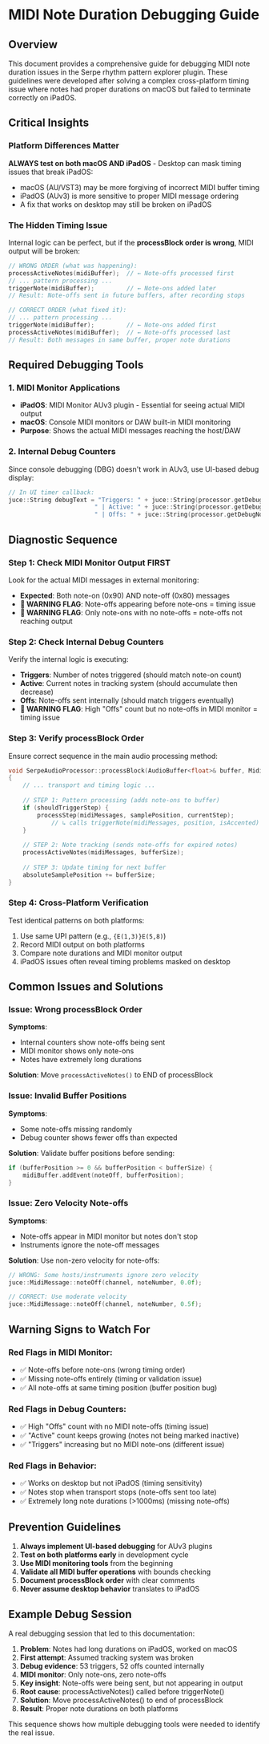 # MIDI Note Duration Debugging Guide

## Overview
This document provides a comprehensive guide for debugging MIDI note duration issues in the Serpe rhythm pattern explorer plugin. These guidelines were developed after solving a complex cross-platform timing issue where notes had proper durations on macOS but failed to terminate correctly on iPadOS.

## Critical Insights

### Platform Differences Matter
**ALWAYS test on both macOS AND iPadOS** - Desktop can mask timing issues that break iPadOS:
- macOS (AU/VST3) may be more forgiving of incorrect MIDI buffer timing
- iPadOS (AUv3) is more sensitive to proper MIDI message ordering
- A fix that works on desktop may still be broken on iPadOS

### The Hidden Timing Issue
Internal logic can be perfect, but if the **processBlock order is wrong**, MIDI output will be broken:
```cpp
// WRONG ORDER (what was happening):
processActiveNotes(midiBuffer);  // ← Note-offs processed first
// ... pattern processing ...
triggerNote(midiBuffer);         // ← Note-ons added later
// Result: Note-offs sent in future buffers, after recording stops

// CORRECT ORDER (what fixed it):
// ... pattern processing ...
triggerNote(midiBuffer);         // ← Note-ons added first  
processActiveNotes(midiBuffer);  // ← Note-offs processed last
// Result: Both messages in same buffer, proper note durations
```

## Required Debugging Tools

### 1. MIDI Monitor Applications
- **iPadOS**: MIDI Monitor AUv3 plugin - Essential for seeing actual MIDI output
- **macOS**: Console MIDI monitors or DAW built-in MIDI monitoring
- **Purpose**: Shows the actual MIDI messages reaching the host/DAW

### 2. Internal Debug Counters
Since console debugging (DBG) doesn't work in AUv3, use UI-based debug display:
```cpp
// In UI timer callback:
juce::String debugText = "Triggers: " + juce::String(processor.getDebugTriggerCount()) +
                        " | Active: " + juce::String(processor.getDebugActiveNotesCount()) +
                        " | Offs: " + juce::String(processor.getDebugNoteOffsSent());
```

## Diagnostic Sequence

### Step 1: Check MIDI Monitor Output FIRST
Look for the actual MIDI messages in external monitoring:
- **Expected**: Both note-on (0x90) AND note-off (0x80) messages
- **🚨 WARNING FLAG**: Note-offs appearing before note-ons = timing issue
- **🚨 WARNING FLAG**: Only note-ons with no note-offs = note-offs not reaching output

### Step 2: Check Internal Debug Counters
Verify the internal logic is executing:
- **Triggers**: Number of notes triggered (should match note-on count)
- **Active**: Current notes in tracking system (should accumulate then decrease)  
- **Offs**: Note-offs sent internally (should match triggers eventually)
- **🚨 WARNING FLAG**: High "Offs" count but no note-offs in MIDI monitor = timing issue

### Step 3: Verify processBlock Order
Ensure correct sequence in the main audio processing method:
```cpp
void SerpeAudioProcessor::processBlock(AudioBuffer<float>& buffer, MidiBuffer& midiMessages)
{
    // ... transport and timing logic ...
    
    // STEP 1: Pattern processing (adds note-ons to buffer)
    if (shouldTriggerStep) {
        processStep(midiMessages, samplePosition, currentStep);
            // ↳ calls triggerNote(midiMessages, position, isAccented)
    }
    
    // STEP 2: Note tracking (sends note-offs for expired notes)
    processActiveNotes(midiMessages, bufferSize);
    
    // STEP 3: Update timing for next buffer
    absoluteSamplePosition += bufferSize;
}
```

### Step 4: Cross-Platform Verification
Test identical patterns on both platforms:
1. Use same UPI pattern (e.g., `{E(1,3)}E(5,8)`)
2. Record MIDI output on both platforms
3. Compare note durations and MIDI monitor output
4. iPadOS issues often reveal timing problems masked on desktop

## Common Issues and Solutions

### Issue: Wrong processBlock Order
**Symptoms**: 
- Internal counters show note-offs being sent
- MIDI monitor shows only note-ons
- Notes have extremely long durations

**Solution**: Move `processActiveNotes()` to END of processBlock

### Issue: Invalid Buffer Positions  
**Symptoms**:
- Some note-offs missing randomly
- Debug counter shows fewer offs than expected

**Solution**: Validate buffer positions before sending:
```cpp
if (bufferPosition >= 0 && bufferPosition < bufferSize) {
    midiBuffer.addEvent(noteOff, bufferPosition);
}
```

### Issue: Zero Velocity Note-offs
**Symptoms**:
- Note-offs appear in MIDI monitor but notes don't stop
- Instruments ignore the note-off messages

**Solution**: Use non-zero velocity for note-offs:
```cpp
// WRONG: Some hosts/instruments ignore zero velocity
juce::MidiMessage::noteOff(channel, noteNumber, 0.0f);

// CORRECT: Use moderate velocity
juce::MidiMessage::noteOff(channel, noteNumber, 0.5f);
```

## Warning Signs to Watch For

### Red Flags in MIDI Monitor:
- ✅ Note-offs before note-ons (wrong timing order)
- ✅ Missing note-offs entirely (timing or validation issue)
- ✅ All note-offs at same timing position (buffer position bug)

### Red Flags in Debug Counters:
- ✅ High "Offs" count with no MIDI note-offs (timing issue)
- ✅ "Active" count keeps growing (notes not being marked inactive)
- ✅ "Triggers" increasing but no MIDI note-ons (different issue)

### Red Flags in Behavior:
- ✅ Works on desktop but not iPadOS (timing sensitivity)
- ✅ Notes stop when transport stops (note-offs sent too late)
- ✅ Extremely long note durations (>1000ms) (missing note-offs)

## Prevention Guidelines

1. **Always implement UI-based debugging** for AUv3 plugins
2. **Test on both platforms early** in development cycle  
3. **Use MIDI monitoring tools** from the beginning
4. **Validate all MIDI buffer operations** with bounds checking
5. **Document processBlock order** with clear comments
6. **Never assume desktop behavior** translates to iPadOS

## Example Debug Session

A real debugging session that led to this documentation:

1. **Problem**: Notes had long durations on iPadOS, worked on macOS
2. **First attempt**: Assumed tracking system was broken
3. **Debug evidence**: 53 triggers, 52 offs counted internally
4. **MIDI monitor**: Only note-ons, zero note-offs
5. **Key insight**: Note-offs were being sent, but not appearing in output
6. **Root cause**: processActiveNotes() called before triggerNote()
7. **Solution**: Move processActiveNotes() to end of processBlock
8. **Result**: Proper note durations on both platforms

This sequence shows how multiple debugging tools were needed to identify the real issue.